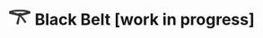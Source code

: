 # [<img src="https://raw.githubusercontent.com/AppSecure-nrw/security-belts/assets/belt-img/09_security-belt-black.svg" width="40" />](#) Black Belt [work in progress]
